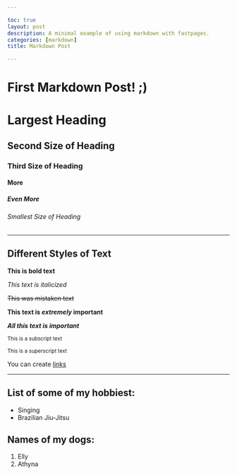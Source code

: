 ```yaml
---

toc: true
layout: post
description: A minimal example of using markdown with fastpages.
categories: [markdown]
title: Markdown Post

---
```

# First Markdown Post! ;)
 
   

# Largest Heading
## Second Size of Heading
### Third Size of Heading
####  More
##### Even More
###### Smallest Size of Heading


---


## Different Styles of Text
**This is bold text**

*This text is italicized*

~~This was mistaken text~~

**This text is _extremely_ important**

***All this text is important***

<sub>This is a subscript text</sub>

<sup>This is a superscript text</sup>

You can create [links](https://jesa06.github.io/andafp/)


---

## List of some of my hobbiest:

- Singing
- Brazilian Jiu-Jitsu

## Names of my dogs:

1. Elly
1. Athyna


